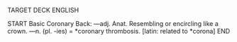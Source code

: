 TARGET DECK
ENGLISH

START
Basic
Coronary
Back: —adj. Anat. Resembling or encircling like a crown. —n. (pl. -ies) = *coronary thrombosis. [latin: related to *corona]
END
